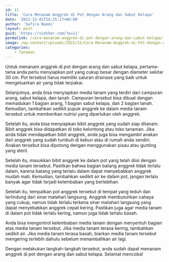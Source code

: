 ```yaml
---
id: 11
title: 'Cara Menanam Anggrek di Pot dengan Arang dan Sabut Kelapa'
date: '2022-12-01T14:25:17+00:00'
author: 'Safira Naomi'
layout: post
guid: 'https://vidsher.com/?p=11'
permalink: /cara-menanam-anggrek-di-pot-dengan-arang-dan-sabut-kelapa/
image: /wp-content/uploads/2022/12/Cara-Menanam-Anggrek-di-Pot-dengan-Arang-dan-Sabut-Kelapa.png
categories:
    - Tanaman
---
```


Untuk menanam anggrek di pot dengan arang dan sabut kelapa, pertama-tama anda perlu menyiapkan pot yang cukup besar dengan diameter sekitar 30 cm. Pot tersebut harus memiliki saluran drainase yang baik untuk mengeluarkan air yang tidak terpakai.

Selanjutnya, anda bisa menyiapkan media tanam yang terdiri dari campuran arang, sabut kelapa, dan tanah. Campuran tersebut bisa dibuat dengan memadukan 1 bagian arang, 1 bagian sabut kelapa, dan 2 bagian tanah. Kemudian, tambahkan sedikit pupuk anggrek ke dalam media tanam tersebut untuk memberikan nutrisi yang diperlukan oleh anggrek.

Setelah itu, anda bisa menyiapkan bibit anggrek yang sudah siap ditanam. Bibit anggrek bisa didapatkan di toko kelontong atau toko tanaman. Jika anda tidak mendapatkan bibit anggrek, anda juga bisa mengambil anakan dari anggrek yang sudah tumbuh di kebun atau di rumah anda sendiri. Anakan tersebut bisa dipotong dengan menggunakan pisau atau gunting yang steril.

Setelah itu, masukkan bibit anggrek ke dalam pot yang telah diisi dengan media tanam tersebut. Pastikan bahwa bagian batang anggrek tidak terlalu dalam, karena batang yang terlalu dalam dapat menyebabkan anggrek mudah mati. Kemudian, tambahkan sedikit air ke dalam pot, jangan terlalu banyak agar tidak terjadi kelembaban yang berlebihan.

Setelah itu, tempatkan pot anggrek tersebut di tempat yang teduh dan terlindung dari sinar matahari langsung. Anggrek membutuhkan cahaya yang cukup, namun tidak terlalu terkena sinar matahari langsung yang dapat menyebabkan anggrek cepat kering. Pastikan juga agar media tanam di dalam pot tidak terlalu kering, namun juga tidak terlalu basah.

Anda bisa mengontrol kelembaban media tanam dengan menyentuh bagian atas media tanam tersebut. Jika media tanam terasa kering, tambahkan sedikit air. Jika media tanam terasa basah, biarkan media tanam tersebut mengering terlebih dahulu sebelum menambahkan air lagi.

Dengan melakukan langkah-langkah tersebut, anda sudah dapat menanam anggrek di pot dengan arang dan sabut kelapa. Selamat mencoba!